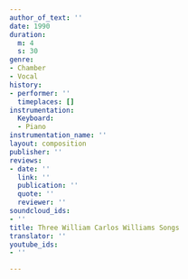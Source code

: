 ```yaml
---
author_of_text: ''
date: 1990
duration:
  m: 4
  s: 30
genre:
- Chamber
- Vocal
history:
- performer: ''
  timeplaces: []
instrumentation:
  Keyboard:
  - Piano
instrumentation_name: ''
layout: composition
publisher: ''
reviews:
- date: ''
  link: ''
  publication: ''
  quote: ''
  reviewer: ''
soundcloud_ids:
- ''
title: Three William Carlos Williams Songs
translator: ''
youtube_ids:
- ''

---
```

